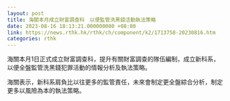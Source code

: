 ```yaml
---
layout: post
title: 海關本月成立財富調查科　以便監管洗黑錢活動執法策略
date: 2023-08-16 18:13:21.000000000 +08:00
link: https://news.rthk.hk/rthk/ch/component/k2/1713758-20230816.htm
categories: rthk
---
```


海關本月1日正式成立財富調查科，提升有關財富調查的隊伍編制，成立新科系，以便全盤監管洗黑錢犯罪活動的情報分析及執法策略。

海關表示，新科系肩負比以往更多的監管責任，未來會制定更全盤綜合分析，制定更多以風險為本的執法策略。
